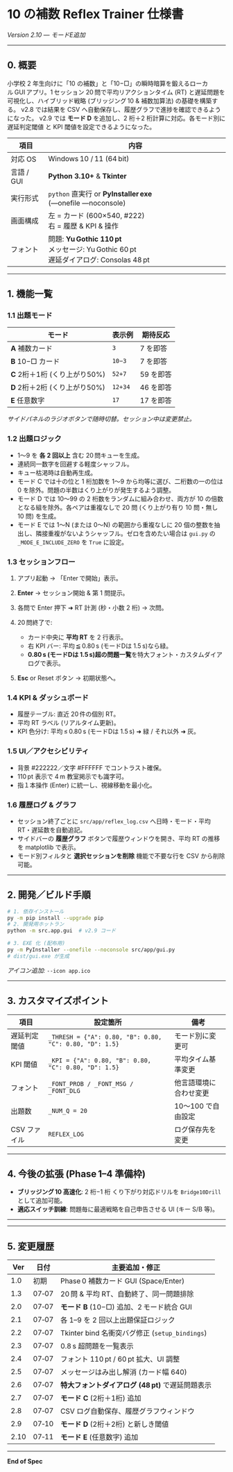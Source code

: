 # 10 の補数 Reflex Trainer 仕様書

*Version 2.10 — モードE追加*

---

## 0. 概要

小学校 2 年生向けに「10 の補数」と「10−□」の瞬時暗算を鍛えるローカル GUI アプリ。1 セッション 20 問で平均リアクションタイム (RT) と遅延問題を可視化し、ハイブリッド戦略 (ブリッジング 10 & 補数加算法) の基礎を構築する。
v2.8 では結果を CSV へ自動保存し、履歴グラフで進捗を確認できるようになった。
v2.9 では **モード D** を追加し、2 桁＋2 桁計算に対応。各モード別に遅延判定閾値
と KPI 閾値を設定できるようになった。

| 項目       | 内容                                                                            |
| -------- | ----------------------------------------------------------------------------- |
| 対応 OS    | Windows 10 / 11 (64 bit)                                                      |
| 言語 / GUI | **Python 3.10+** & **Tkinter**                                                |
| 実行形式     | `python` 直実行 or **PyInstaller exe** (―onefile ―noconsole)                     |
| 画面構成     | 左 = カード (600×540, #222)<br>右 = 履歴 & KPI & 操作                           |
| フォント     | 問題: **Yu Gothic 110 pt**<br>メッセージ: Yu Gothic 60 pt<br>遅延ダイアログ: Consolas 48 pt |

---

## 1. 機能一覧

### 1.1 出題モード

| モード            | 表示例    | 期待反応  |
| -------------- | ------ | ----- |
| **A** 補数カード    | `3`    | 7 を即答 |
| **B** 10−□ カード | `10−3` | 7 を即答 |
| **C** 2桁＋1桁 (くり上がり50%) | `52+7` | 59 を即答 |
| **D** 2桁＋2桁 (くり上がり50%) | `12+34` | 46 を即答 |
| **E** 任意数字 | `17` | 17 を即答 |

*サイドパネルのラジオボタンで随時切替。セッション中は変更禁止。*

### 1.2 出題ロジック

* 1〜9 を **各 2 回以上** 含む 20 問キューを生成。
* 連続同一数字を回避する軽度シャッフル。
* キュー枯渇時は自動再生成。
* モード C では十の位と 1 桁加数を 1〜9 から均等に選び、二桁数の一の位は 0 を除外。問題の半数はくり上がりが発生するよう調整。
* モード D では 10〜99 の 2 桁数をランダムに組み合わせ、両方が 10 の倍数となる組を除外。各ペアは重複なしで 20 問 (くり上がり有り 10 問・無し 10 問) を生成。
* モード E では 1〜N (または 0〜N) の範囲から重複なしに 20 個の整数を抽出し、隣接重複がないようシャッフル。ゼロを含めたい場合は `gui.py` の `_MODE_E_INCLUDE_ZERO` を `True` に設定。

### 1.3 セッションフロー

1. アプリ起動 → 「Enter で開始」表示。
2. **Enter** → セッション開始 & 第 1 問提示。
3. 各問で Enter 押下 ➜ RT 計測 (秒・小数 2 桁) → 次問。
4. 20 問終了で:

   * カード中央に **平均 RT** を 2 行表示。
   * 右 KPI バー: 平均 ≦ 0.80 s (モードDは 1.5 s)なら緑。
   * **0.80 s (モードDは 1.5 s)超の問題一覧**を特大フォント・カスタムダイアログで表示。
5. **Esc** or Reset ボタン → 初期状態へ。

### 1.4 KPI & ダッシュボード

* 履歴テーブル: 直近 20 件の個別 RT。
* 平均 RT ラベル (リアルタイム更新)。
* KPI 色分け: 平均 ≤ 0.80 s (モードDは 1.5 s) ➜ 緑 / それ以外 ➜ 灰。

### 1.5 UI／アクセシビリティ

* 背景 #222222／文字 #FFFFFF でコントラスト確保。
* 110 pt 表示で 4 m 教室掲示でも識字可。
* 指１本操作 (Enter) に統一し、視線移動を最小化。

### 1.6 履歴ログ & グラフ

* セッション終了ごとに `src/app/reflex_log.csv` へ日時・モード・平均 RT・遅延数を自動追記。
* サイドバーの **履歴グラフ** ボタンで履歴ウィンドウを開き、平均 RT の推移を matplotlib で表示。
* モード別フィルタと **選択セッションを削除** 機能で不要な行を CSV から削除可能。

---

## 2. 開発／ビルド手順

```bash
# 1. 依存インストール
py -m pip install --upgrade pip
# 2. 開発用ホットラン
python -m src.app.gui  # v2.9 コード

# 3. EXE 化 (配布用)
py -m PyInstaller --onefile --noconsole src/app/gui.py
# dist/gui.exe が生成
```

*アイコン追加:* `--icon app.ico`

---

## 3. カスタマイズポイント

| 項目     | 設定箇所                                 | 備考            |
| ------ | ------------------------------------ | ------------- |
| 遅延判定閾値 | `_THRESH = {"A": 0.80, "B": 0.80, "C": 0.80, "D": 1.5}` | モード別に変更可 |
| KPI 閾値 | `_KPI = {"A": 0.80, "B": 0.80, "C": 0.80, "D": 1.5}`        | 平均タイム基準変更 |
| フォント   | `_FONT_PROB / _FONT_MSG / _FONT_DLG` | 他言語環境に合わせ変更   |
| 出題数    | `_NUM_Q = 20`                        | 10～100 で自由設定  |
| CSV ファイル | `REFLEX_LOG`                        | ログ保存先を変更      |

---

## 4. 今後の拡張 (Phase 1–4 準備枠)

* **ブリッジング 10 高速化**: 2 桁−1 桁 くり下がり対応ドリルを `Bridge10Drill` として追加可能。
* **適応スイッチ訓練**: 問題毎に最適戦略を自己申告させる UI (キー S/B 等)。

---



---

## 5. 変更履歴

| Ver | 日付    | 主要追加・修正                                 |
| --- | ----- | --------------------------------------- |
| 1.0 | 初期    | Phase 0 補数カード GUI (Space/Enter)         |
| 1.3 | 07‑07 | 20 問 & 平均 RT、自動終了、同一問題排除                |
| 2.0 | 07‑07 | **モード B** (10−□) 追加、2 モード統合 GUI         |
| 2.1 | 07‑07 | 各 1–9 を 2 回以上出題保証ロジック                   |
| 2.2 | 07‑07 | Tkinter bind 名衝突バグ修正 (`setup_bindings`) |
| 2.3 | 07‑07 | 0.8 s 超問題を一覧表示                          |
| 2.4 | 07‑07 | フォント 110 pt / 60 pt 拡大、UI 調整            |
| 2.5 | 07‑07 | メッセージはみ出し解消 (カード幅 640)                  |
| 2.6 | 07‑07 | **特大フォントダイアログ (48 pt)** で遅延問題表示         |
| 2.7 | 07‑07 | **モード C** (2桁＋1桁) 追加                       |
| 2.8 | 07‑07 | CSV ログ自動保存、履歴グラフウィンドウ               |
| 2.9 | 07‑10 | **モード D** (2桁＋2桁) と新しき閾値               |
| 2.10 | 07‑11 | **モード E** (任意数字) 追加                      |

---

**End of Spec**
